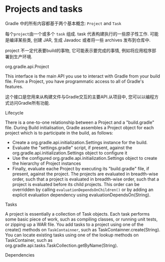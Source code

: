 # Projects and tasks

Gradle 中的所有内容都基于两个基本概念: `Project` and `Task`

每个`project`由一个或多个 `task` 组成. task 代表构建执行的一些原子性工作.
可能是编译某些类, 创建 JAR, 生成 Javadoc 或者将一些 archives 发布到仓库中.

project 不一定代表要build的事物, 它可能表示要完成的事情, 例如将应用程序部署到生产环境.

org.gradle.api.Project

This interface is the main API you use to interact with Gradle from your build file.
From a Project, you have programmatic access to all of Gradle's features.

这个接口是您用来从构建文件与Gradle交互的主要API.从项目中, 您可以以编程方式访问Gradle所有功能.

Lifecycle

There is a one-to-one relationship between a Project and a "build.gradle" file.
During Build initialisation, Gradle assembles a Project object for each project
which is to participate in the build, as follows:

* Create a org.gradle.api.initialization.Settings instance for the build.
* Evaluate the "settings.gradle" script, if present, against the org.gradle.api.initialization.Settings
  object to configure it
* Use the configured org.gradle.api.initialization.Settings object to create the hierarchy of Project instances
* Finally, evaluate eache Project by executing its "build.gradle" file, if present, against the project.
  The projects are evaluated in breadth-wise order, such that a project is evaluated in breadth-wise order,
  such that a project is evaluated before its child projects. This order can be overridden by calling
  `evaluationDependsOnChildren()` or by adding an explicit evaluation dependency using evaluationDependsOn(String).

Tasks

A project is essentially a collection of Task objects.
Each task performs some basic piece of work, such as compiling classes, or running unit tests,
or zipping up a WAR file. You add tasks to a project using one of the create() methods on
`TaskContainner`, such as TaskContainner.create(String). You can locate existing tasks using one of the
lookup methods on TaskContainer, such as org.gradle.api.tasks.TaskCollection.getByName(String).

Dependencies
